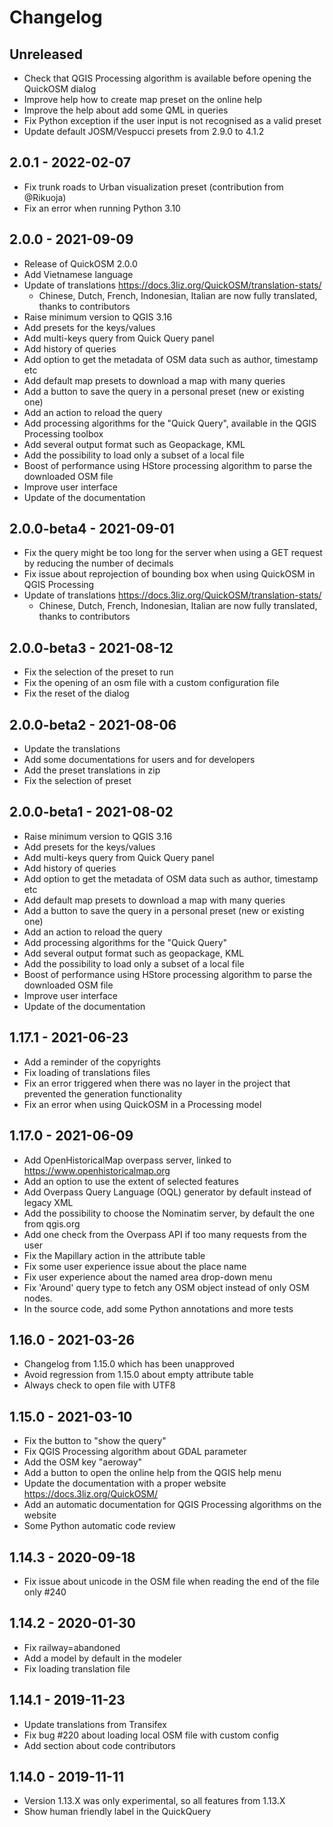 # Changelog

## Unreleased

* Check that QGIS Processing algorithm is available before opening the QuickOSM dialog
* Improve help how to create map preset on the online help
* Improve the help about add some QML in queries
* Fix Python exception if the user input is not recognised as a valid preset
* Update default JOSM/Vespucci presets from 2.9.0 to 4.1.2

## 2.0.1 - 2022-02-07

* Fix trunk roads to Urban visualization preset (contribution from @Rikuoja)
* Fix an error when running Python 3.10

## 2.0.0 - 2021-09-09

* Release of QuickOSM 2.0.0
* Add Vietnamese language
* Update of translations https://docs.3liz.org/QuickOSM/translation-stats/
  * Chinese, Dutch, French, Indonesian, Italian are now fully translated, thanks to contributors
* Raise minimum version to QGIS 3.16
* Add presets for the keys/values
* Add multi-keys query from Quick Query panel
* Add history of queries
* Add option to get the metadata of OSM data such as author, timestamp etc
* Add default map presets to download a map with many queries
* Add a button to save the query in a personal preset (new or existing one)
* Add an action to reload the query
* Add processing algorithms for the "Quick Query", available in the QGIS Processing toolbox
* Add several output format such as Geopackage, KML
* Add the possibility to load only a subset of a local file
* Boost of performance using HStore processing algorithm to parse the downloaded OSM file
* Improve user interface
* Update of the documentation

## 2.0.0-beta4 - 2021-09-01

* Fix the query might be too long for the server when using a GET request by reducing the number of decimals
* Fix issue about reprojection of bounding box when using QuickOSM in QGIS Processing
* Update of translations https://docs.3liz.org/QuickOSM/translation-stats/ 
  * Chinese, Dutch, French, Indonesian, Italian are now fully translated, thanks to contributors

## 2.0.0-beta3 - 2021-08-12

* Fix the selection of the preset to run
* Fix the opening of an osm file with a custom configuration file
* Fix the reset of the dialog

## 2.0.0-beta2 - 2021-08-06

* Update the translations
* Add some documentations for users and for developers
* Add the preset translations in zip
* Fix the selection of preset

## 2.0.0-beta1 - 2021-08-02

* Raise minimum version to QGIS 3.16
* Add presets for the keys/values
* Add multi-keys query from Quick Query panel
* Add history of queries
* Add option to get the metadata of OSM data such as author, timestamp etc
* Add default map presets to download a map with many queries
* Add a button to save the query in a personal preset (new or existing one)
* Add an action to reload the query
* Add processing algorithms for the "Quick Query"
* Add several output format such as geopackage, KML
* Add the possibility to load only a subset of a local file
* Boost of performance using HStore processing algorithm to parse the downloaded OSM file
* Improve user interface
* Update of the documentation

## 1.17.1 - 2021-06-23

* Add a reminder of the copyrights
* Fix loading of translations files
* Fix an error triggered when there was no layer in the project that prevented the generation functionality
* Fix an error when using QuickOSM in a Processing model

## 1.17.0 - 2021-06-09

* Add OpenHistoricalMap overpass server, linked to https://www.openhistoricalmap.org
* Add an option to use the extent of selected features
* Add Overpass Query Language (OQL) generator by default instead of legacy XML
* Add the possibility to choose the Nominatim server, by default the one from qgis.org
* Add one check from the Overpass API if too many requests from the user
* Fix the Mapillary action in the attribute table
* Fix some user experience issue about the place name
* Fix user experience about the named area drop-down menu
* Fix 'Around' query type to fetch any OSM object instead of only OSM nodes.  
* In the source code, add some Python annotations and more tests

## 1.16.0 - 2021-03-26

* Changelog from 1.15.0 which has been unapproved
* Avoid regression from 1.15.0 about empty attribute table
* Always check to open file with UTF8

## 1.15.0 - 2021-03-10

* Fix the button to "show the query"
* Fix QGIS Processing algorithm about GDAL parameter
* Add the OSM key "aeroway"
* Add a button to open the online help from the QGIS help menu
* Update the documentation with a proper website https://docs.3liz.org/QuickOSM/
* Add an automatic documentation for QGIS Processing algorithms on the website
* Some Python automatic code review

## 1.14.3 - 2020-09-18

* Fix issue about unicode in the OSM file when reading the end of the file only #240

## 1.14.2 - 2020-01-30

* Fix railway=abandoned
* Add a model by default in the modeler
* Fix loading translation file

## 1.14.1 - 2019-11-23

* Update translations from Transifex
* Fix bug #220 about loading local OSM file with custom config
* Add section about code contributors

## 1.14.0 - 2019-11-11

* Version 1.13.X was only experimental, so all features from 1.13.X
* Show human friendly label in the QuickQuery
